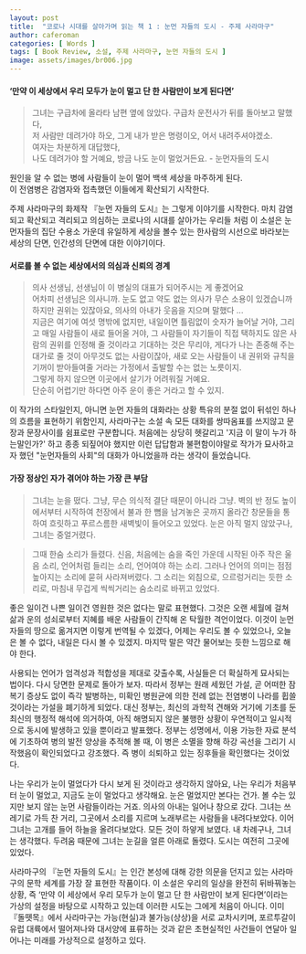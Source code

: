 ```yaml
---
layout: post
title:  "코로나 시대를 살아가며 읽는 책 1 : 눈먼 자들의 도시 - 주제 사라마구"
author: caferoman
categories: [ Words ]
tags: [ Book Review, 소설, 주제 사라마구, 눈먼 자들의 도시 ]
image: assets/images/br006.jpg
---
```


#### ‘만약 이 세상에서 우리 모두가 눈이 멀고 단 한 사람만이 보게 된다면’

> 그녀는 구급차에 올라타 남편 옆에 앉았다. 구급차 운전사가 뒤를 돌아보고 말했다,   
저 사람만 데려가야 하오, 그게 내가 받은 명령이오, 어서 내려주셔야겠소.   
여자는 차분하게 대답했다,   
나도 데려가야 할 거예요, 방금 나도 눈이 멀었거든요. - 눈먼자들의 도시

원인을 알 수 없는 병에 사람들이 눈이 멀어 백색 세상을 마주하게 된다.   
이 전염병은 감염자와 접촉했던 이들에게 확산되기 시작한다.   

주제 사라마구의 화제작 『눈먼 자들의 도시』는 그렇게 이야기를 시작한다.
마치 감염되고 확산되고 격리되고 의심하는 코로나의 시대를 살아가는 우리들 처럼
이 소설은 눈먼자들의 집단 수용소 가운데 유일하게 세상을 볼수 있는 한사람의 시선으로 바라보는 세상의 단면, 인간성의 단면에 대한 이야기이다.


#### 서로를 볼 수 없는 세상에서의 의심과 신뢰의 경계

> 의사 선생님, 선생님이 이 병실의 대표가 되어주시는 게 좋겠어요   
어차피 선생님은 의사니까. 눈도 없고 약도 없는 의사가 무슨 소용이 있겠습니까   
하지만 권위는 있잖아요, 의사의 아내가 웃음을 지으며 말했다   ...   
지금은 여기에 여섯 명밖에 없지만, 내일이면 틀림없이 숫자가 늘어날 거야, 그리고 매일 사람들이 새로 들어올 거야, 그 사람들이 자기들이 직접 택하지도 않은 사람의 권위를 인정해 줄 것이라고 기대하는 것은 무리야, 게다가 나는 존중해 주는 대가로 줄 것이 아무것도 없는 사람이잖아, 새로 오는 사람들이 내 권위와 규칙을 기꺼이 받아들여줄 거라는 가정에서 출발할 수는 없는 노릇이지.   
그렇게 하지 않으면 이곳에서 살기가 어려워질 거예요.   
단순히 어렵기만 하다면 아주 운이 좋은 거라고 할 수 있지.

이 작가의 스타일인지, 아니면 눈먼 자들의 대화라는 상황 특유의 분절 없이 뒤섞인 하나의 흐름을 표현하기 위함인지,
사라마구는 소설 속 모든 대화를 쌍따옴표를 쓰지않고 문장과 문장사이를 쉼표로만 구분합니다.
처음에는 상당히 헷갈리고 '지금 이 말이 누가 하는말인가?' 하고 종종 되짚어야 했지만 이런 답답함과 불편함이야말로 작가가 묘사하고자 했던 "눈먼자들의 사회"의 대화가 아니었을까 라는 생각이 들었습니다.

#### 가장 정상인 자가 겪어야 하는 가장 큰 부담

> 그녀는 눈을 떴다. 그냥, 무슨 의식적 결단 때문이 아니라 그냥. 벽의 반 정도 높이에서부터 시작하여 천장에서 불과 한 뼘을 남겨놓은 곳까지 올라간 창문들을 통하여 흐릿하고 푸르스름한 새벽빛이 들어오고 있었다. 눈은 아직 멀지 않았구나, 그녀는 중얼거렸다.

> 그때 한숨 소리가 들렸다. 신음, 처음에는 숨을 죽인 가운데 시작된 아주 작은 울음 소리, 언어처럼 들리는 소리, 언어여야 하는 소리. 그러나 언어의 의미는 점점 높아지는 소리에 묻혀 사라져버렸다. 그 소리는 외침으로, 으르렁거리는 듯한 소리로, 마침내 무겁게 씩씩거리는 숨소리로 바뀌고 있었다.

좋은 일이건 나쁜 일이건 영원한 것은 없다는 말로 표현했다. 그것은 오랜 세월에 걸쳐 삶과 운의 성쇠로부터 지혜를 배운 사람들이 간직해 온 탁월한 격언이었다. 이것이 눈먼 자들의 땅으로 옮겨지면 이렇게 번역될 수 있겠다, 어제는 우리도 볼 수 있었으나, 오늘은 볼 수 없다, 내일은 다시 볼 수 있겠지. 마지막 말은 약간 물어보는 듯한 느낌으로 해야 한다.

사용되는 언어가 엄격성과 적합성을 제대로 갖출수록, 사실들은 더 확실하게 묘사되는 법이다. 다시 당면한 문제로 돌아가 보자. 따라서 정부는 원래 세웠던 가설, 곧 어떠한 잠복기 증상도 없이 즉각 발병하는, 미확인 병원균에 의한 전례 없는 전염병이 나라를 휩쓸 것이라는 가설을 폐기하게 되었다. 대신 정부는, 최신의 과학적 견해와 거기에 기초를 둔 최신의 행정적 해석에 의거하여, 아직 해명되지 않은 불행한 상황이 우연적이고 일시적으로 동시에 발생하고 있을 뿐이라고 발표했다. 정부는 성명에서, 이용 가능한 자료 분석에 기초하여 병의 발전 양상을 추적해 볼 때, 이 병은 소멸을 향해 하강 곡선을 그리기 시작했음이 확인되었다고 강조했다. 즉 병이 쇠퇴하고 있는 징후들을 확인했다는 것이었다.

나는 우리가 눈이 멀었다가 다시 보게 된 것이라고 생각하지 않아요, 나는 우리가 처음부터 눈이 멀었고, 지금도 눈이 멀었다고 생각해요. 눈은 멀었지만 본다는 건가. 볼 수는 있지만 보지 않는 눈먼 사람들이라는 거죠.
의사의 아내는 일어나 창으로 갔다. 그녀는 쓰레기로 가득 찬 거리, 그곳에서 소리를 지르며 노래부르는 사람들을 내려다보았다. 이어 그녀는 고개를 들어 하늘을 올려다보았다. 모든 것이 하얗게 보였다. 내 차례구나, 그녀는 생각했다. 두려움 때문에 그녀는 눈길을 얼른 아래로 돌렸다. 도시는 여전히 그곳에 있었다.

사라마구의 『눈먼 자들의 도시』는 인간 본성에 대해 강한 의문을 던지고 있는 사라마구의 문학 세계를 가장 잘 표현한 작품이다. 이 소설은 우리의 일상을 완전히 뒤바꿔놓는 상황, 즉 ‘만약 이 세상에서 우리 모두가 눈이 멀고 단 한 사람만이 보게 된다면’이라는 가상의 설정을 바탕으로 시작하고 있는데 이러한 시도는 그에게 처음이 아니다. 이미 『돌뗏목』에서 사라마구는 가능(현실)과 불가능(상상)을 서로 교차시키며, 포르투갈이 유럽 대륙에서 떨어져나와 대서양에 표류하는 것과 같은 초현실적인 사건들이 연달아 일어나는 미래를 가상적으로 설정하고 있다.